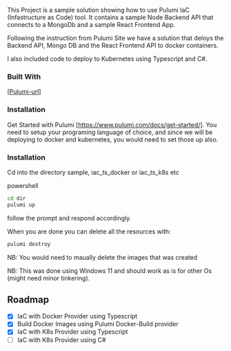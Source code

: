 This Project is a sample solution showing how to use Pulumi IaC (Infastructure as Code) tool.
It contains a sample Node Backend API that connects to a MongoDb and a sample React Frontend App.

Following the instruction from Pulumi Site we have a solution that deloys the Backend API, Mongo DB and the React Frontend API to docker containers.

I also included code to deploy to Kubernetes using Typescript and C#.

### Built With
[[Pulumi-url](https://www.pulumi.com/)]

### Installation
Get Started with Pulumi [https://www.pulumi.com/docs/get-started/].
You need to setup your programing language of choice, and since we will be deploying to docker and kubernetes, you would need to set those up also.

### Installation
Cd into the directory sample, iac_ts_docker or iac_ts_k8s etc

powershell
  ```sh
  cd dir
  pulumi up
  ```
  follow the prompt and respond accordingly.

  When you are done you can delete all the resources with:
  ```sh
  pulumi destroy
  ```

NB: You would need to maually delete the images that was created

NB: This was done using Windows 11 and should work as is for other Os (might need minor tinkering).

## Roadmap
 - [x] IaC with Docker Provider using Typescript
 - [x] Build Docker Images using Pulumi Docker-Build provider
 - [x] IaC with K8s Provider using Typescript
 - [ ] IaC with K8s Provider using C#
